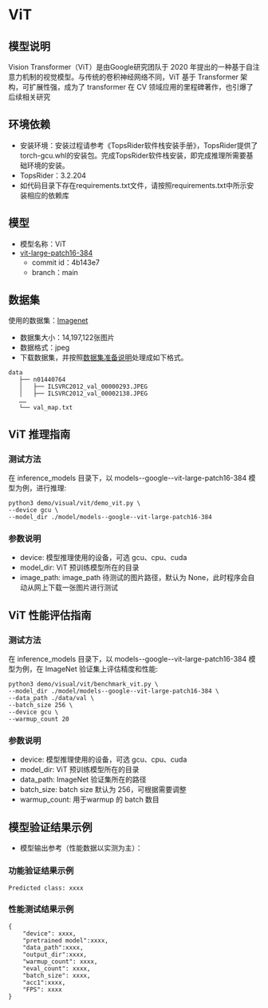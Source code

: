 # ViT

## 模型说明
Vision Transformer（ViT）是由Google研究团队于 2020 年提出的一种基于自注意力机制的视觉模型。与传统的卷积神经网络不同，ViT 基于 Transformer 架构，可扩展性强，成为了 transformer 在 CV 领域应用的里程碑著作，也引爆了后续相关研究

## 环境依赖
* 安装环境：安装过程请参考《TopsRider软件栈安装手册》，TopsRider提供了torch-gcu.whl的安装包。完成TopsRider软件栈安装，即完成推理所需要基础环境的安装。
* TopsRider：3.2.204
* 如代码目录下存在requirements.txt文件，请按照requirements.txt中所示安装相应的依赖库

## 模型
- 模型名称：ViT
- [vit-large-patch16-384](https://huggingface.co/google/vit-large-patch16-384)
    - commit id：4b143e7
    - branch：main

## 数据集

使用的数据集：[Imagenet](https://image-net.org/)

- 数据集大小：14,197,122张图片
- 数据格式：jpeg
- 下载数据集，并按照[数据集准备说明](../../../onnx/common/prepare_dataset/imagenet/README.md)处理成如下格式。 

```text
data
   ├── n01440764
   │   ├── ILSVRC2012_val_00000293.JPEG
   │   ├── ILSVRC2012_val_00002138.JPEG
   ……
   └── val_map.txt
```

## ViT 推理指南

### 测试方法

在 inference_models 目录下，以 models--google--vit-large-patch16-384 模型为例，进行推理:

```shell
python3 demo/visual/vit/demo_vit.py \
--device gcu \
--model_dir ./model/models--google--vit-large-patch16-384
```

### 参数说明

- device: 模型推理使用的设备，可选 gcu、cpu、cuda
- model_dir: ViT 预训练模型所在的目录
- image_path: image_path 待测试的图片路径，默认为 None，此时程序会自动从网上下载一张图片进行测试

## ViT 性能评估指南

### 测试方法

在 inference_models 目录下，以 models--google--vit-large-patch16-384 模型为例，在 ImageNet 验证集上评估精度和性能:

```shell
python3 demo/visual/vit/benchmark_vit.py \
--model_dir ./model/models--google--vit-large-patch16-384 \
--data_path ./data/val \
--batch_size 256 \
--device gcu \
--warmup_count 20
```

### 参数说明

- device: 模型推理使用的设备，可选 gcu、cpu、cuda
- model_dir: ViT 预训练模型所在的目录
- data_path: ImageNet 验证集所在的路径
- batch_size: batch size 默认为 256，可根据需要调整
- warmup_count: 用于warmup 的 batch 数目

## 模型验证结果示例

- 模型输出参考（性能数据以实测为主）：

### 功能验证结果示例

```
Predicted class: xxxx
```

### 性能测试结果示例

```
{
    "device": xxxx,
    "pretrained model":xxxx,
    "data_path":xxxx,
    "output_dir":xxxx,
    "warmup_count": xxxx,
    "eval_count": xxxx,
    "batch_size": xxxx,
    "acc1":xxxx,
    "FPS": xxxx
}
```